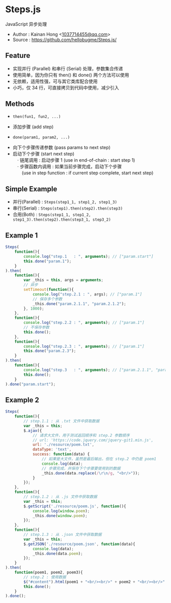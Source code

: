 # Steps.js

JavaScript 异步处理

* Author : Kainan Hong <<1037714455@qq.com>>
* Source : https://github.com/hellobugme/Steps.js/

## Feature

* 实现并行 (Parallel) 和串行 (Serial) 处理，参数集合传递
* 使用简单，因为你只有 then() 和 done() 两个方法可以使用
* 无依赖，适用性强，可与其它类库配合使用
* 小巧，仅 34 行，可直接拷贝到代码中使用，减少引入

## Methods

* `then(fun1, fun2, ...)`
 + 添加步骤 (add step)
* `done(param1, param2, ...)`
 + 向下个步骤传递参数 (pass params to next step)
 + 启动下个步骤 (start next step)  
　· 链尾调用 : 启动步骤 1 (use in end-of-chain : start step 1)  
　· 步骤函数内调用 : 如果当前步骤完成，启动下个步骤  
　　(use in step function : if current step complete, start next step)  

## Simple Example

* 并行(Parallel) : `Steps(step1_1, step1_2, step1_3)`
* 串行(Serial) : `Steps(step1).then(step2).then(step3)`
* 合用(Both) : `Steps(step1_1, step1_2, step1_3).then(step2).then(step3_1, step3_2)`

## Example 1

```javascript
Steps(
    function(){
        console.log("step.1   : ", arguments); // ["param.start"]
        this.done("param.1");
    }
).then(
    function(){
        var _this = this, args = arguments;
        // 异步
        setTimeout(function(){
            console.log("step.2.1 : ", args); // ["param.1"]
            // 保存多个参数
            _this.done("param.2.1.1", "param.2.1.2");
        }, 1000);
    },
    function(){
        console.log("step.2.2 : ", arguments); // ["param.1"]
        // 不保存参数
        this.done();
    },
    function(){
        console.log("step.2.3 : ", arguments); // ["param.1"]
        this.done("param.2.3");
    }
).then(
    function(){
        console.log("step.3   : ", arguments); // ["param.2.1.1", "param.2.1.2", "param.2.3"]
        this.done();
    }
).done("param.start");
```

## Example 2

```javascript
Steps(
    function(){
        // step.1.1 : 从 .txt 文件中获取数据
        var _this = this;
        $.ajax({
            // 请求大文件，用于测试返回顺序和 step.2 参数顺序
            // url: 'https://code.jquery.com/jquery-git1.min.js',
            url: './resource/poem.txt',
            dataType: 'text',
            success: function(data) {
                // 如果是大文件，虽然是最后输出，但在 step.2 中仍是 poem1
                console.log(data);
                // 步骤完成，并保存下个步骤要使用到的数据
                _this.done(data.replace(/\r\n/g, "<br/>"));
            }
        });
    },
    function(){
        // step.1.2 : 从 .js 文件中获取数据
        var _this = this;
        $.getScript('./resource/poem.js', function(){
            console.log(window.poem);
            _this.done(window.poem);
        });
    },
    function(){
        // step.1.3 : 从 .json 文件中获取数据
        var _this = this;
        $.getJSON('./resource/poem.json', function(data){
            console.log(data);
            _this.done(data.poem);
        });
    }
).then(
    function(poem1, poem2, poem3){
        // step.2 : 使用数据
        $("#content").html(poem1 + "<br/><br/>" + poem2 + "<br/><br/>" + poem3);
        this.done();
    }
).done();
```
